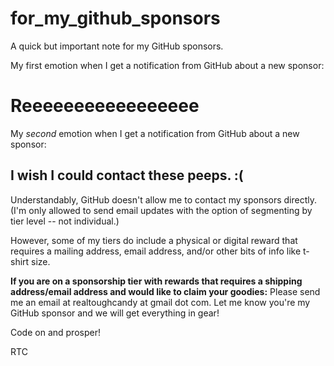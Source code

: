 # for_my_github_sponsors
A quick but important note for my GitHub sponsors.

My first emotion when I get a notification from GitHub about a new sponsor:

# Reeeeeeeeeeeeeeeee

My _second_ emotion when I get a notification from GitHub about a new sponsor:

## I wish I could contact these peeps. :(

Understandably, GitHub doesn't allow me to contact my sponsors directly. (I'm only allowed to send email updates with the option of segmenting by tier level -- not individual.) 

However, some of my tiers do include a physical or digital reward that requires a mailing address, email address, and/or other bits of info like t-shirt size.

**If you are on a sponsorship tier with rewards that requires a shipping address/email address and would like to claim your goodies:** Please send me an email at realtoughcandy at gmail dot com. Let me know you're my GitHub sponsor and we will get everything in gear! 

Code on and prosper!

RTC
